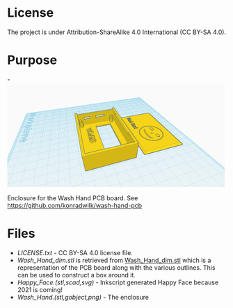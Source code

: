 # License

The project is under Attribution-ShareAlike 4.0 International (CC BY-SA 4.0).


# Purpose

-<img src="Wash_Hand.png" width=500></img>

Enclosure for the Wash Hand PCB board.
See  <a href="https://github.com/konradwilk/wash-hand-pcb">https://github.com/konradwilk/wash-hand-pcb</a>

# Files

 - *LICENSE.txt* - CC BY-SA 4.0 license file.
 - *Wash_Hand_dim.stl* is retrieved from <a href="https://github.com/konradwilk/wash-hand-pcb/blob/main/3d/Wash_Hand_dim.stl">
   Wash_Hand_dim.stl</a> which is a representation of the PCB board along with the various outlines.
   This can be used to construct a box around it.
 - *Happy_Face.(stl,scad,svg)* - Inkscript generated Happy Face because 2021 is coming!
 - *Wash_Hand.(stl,gobject,png)* - The enclosure
